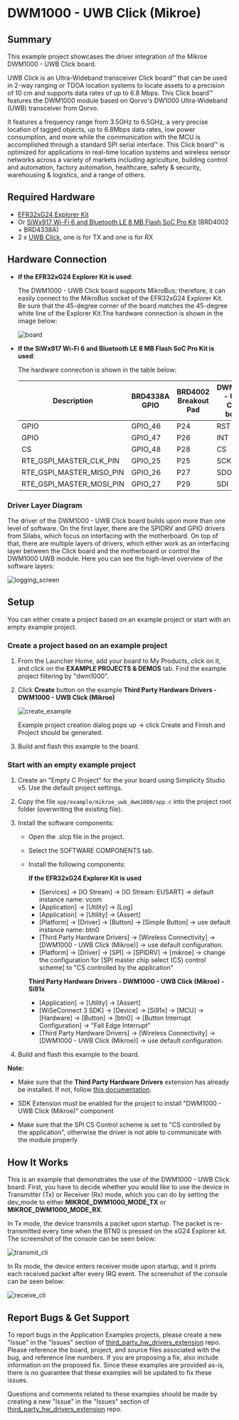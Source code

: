 # DWM1000 - UWB Click (Mikroe) #

## Summary ##

This example project showcases the driver integration of the Mikroe DWM1000 - UWB Click board.

UWB Click is an Ultra-Wideband transceiver Click board™ that can be used in 2-way ranging or TDOA location systems to locate assets to a precision of 10 cm and supports data rates of up to 6.8 Mbps. This Click board™ features the DWM1000 module based on Qorvo's DW1000 Ultra-Wideband (UWB) transceiver from Qorvo.

It features a frequency range from 3.5GHz to 6.5GHz, a very precise location of tagged objects, up to 6.8Mbps data rates, low power consumption, and more while the communication with the MCU is accomplished through a standard SPI serial interface. This Click board™ is optimized for applications in real-time location systems and wireless sensor networks across a variety of markets including agriculture, building control and automation, factory automation, healthcare, safety & security, warehousing & logistics, and a range of others.

## Required Hardware ##

- [EFR32xG24 Explorer Kit](https://www.silabs.com/development-tools/wireless/efr32xg24-explorer-kit?tab=overview)
- Or [SiWx917 Wi-Fi 6 and Bluetooth LE 8 MB Flash SoC Pro Kit](https://www.silabs.com/development-tools/wireless/wi-fi/siwx917-pk6031a-wifi-6-bluetooth-le-soc-pro-kit) (BRD4002 + BRD4338A)
- 2 x [UWB Click](https://www.mikroe.com/uwb-click), one is for TX and one is for RX

## Hardware Connection ##

- **If the EFR32xG24 Explorer Kit is used**:

    The DWM1000 - UWB Click board supports MikroBus; therefore, it can easily connect to the MikroBus socket of the EFR32xG24 Explorer Kit. Be sure that the 45-degree corner of the board matches the 45-degree white line of the Explorer Kit.The hardware connection is shown in the image below:

    ![board](image/hardware_connection.png)

- **If the SiWx917 Wi-Fi 6 and Bluetooth LE 8 MB Flash SoC Pro Kit is used**:

    The hardware connection is shown in the table below:

    | Description  | BRD4338A GPIO | BRD4002 Breakout Pad | DWM1000 - UWB Click board  |
    | -------------| ------------- | -------------------- | ---------------------------|
    | GPIO         | GPIO_46       | P24                  | RST                        |
    | GPIO         | GPIO_47       | P26                  | INT                        |
    | CS           | GPIO_48       | P28                  | CS                         |
    | RTE_GSPI_MASTER_CLK_PIN  | GPIO_25       | P25                  | SCK                 |
    | RTE_GSPI_MASTER_MISO_PIN | GPIO_26       | P27                  | SDO                 |
    | RTE_GSPI_MASTER_MOSI_PIN | GPIO_27       | P29                  | SDI                 |

### Driver Layer Diagram ###

The driver of the DWM1000 - UWB Click board builds upon more than one level of software. On the first layer, there are the SPIDRV and GPIO drivers from Silabs, which focus on interfacing with the motherboard. On top of that, there are multiple layers of drivers, which either work as an interfacing layer between the Click board and the motherboard or control the DWM1000 UWB module. Here you can see the high-level overview of the software layers:

![logging_screen](image/sw_layer.png)

## Setup ##

You can either create a project based on an example project or start with an empty example project.

### Create a project based on an example project ###

1. From the Launcher Home, add your board to My Products, click on it, and click on the **EXAMPLE PROJECTS & DEMOS** tab. Find the example project filtering by "dwm1000".

2. Click **Create** button on the example **Third Party Hardware Drivers - DWM1000 - UWB Click (Mikroe)**

    ![create_example](image/create_example.png)

    Example project creation dialog pops up -> click Create and Finish and Project should be generated.

3. Build and flash this example to the board.

### Start with an empty example project ###

1. Create an "Empty C Project" for the your board using Simplicity Studio v5. Use the default project settings.

2. Copy the file `app/example/mikroe_uwb_dwm1000/app.c` into the project root folder (overwriting the existing file).

3. Install the software components:

    - Open the .slcp file in the project.

    - Select the SOFTWARE COMPONENTS tab.

    - Install the following components:

        **If the EFR32xG24 Explorer Kit is used**

        - [Services] → [IO Stream] → [IO Stream: EUSART] → default instance name: vcom
        - [Application] → [Utility] → [Log]
        - [Application] → [Utility] → [Assert]
        - [Platform] → [Driver] → [Button] → [Simple Button] → use default instance name: btn0
        - [Third Party Hardware Drivers] → [Wireless Connectivity] → [DWM1000 - UWB Click (Mikroe)] → use default configuration.
        - [Platform] → [Driver] → [SPI] → [SPIDRV] → [mikroe] → change the configuration for [SPI master chip select (CS) control scheme] to "CS controlled by the application"

        **Third Party Hardware Drivers - DWM1000 - UWB Click (Mikroe) - Si91x**

        - [Application] → [Utility] → [Assert]
        - [WiSeConnect 3 SDK] → [Device] → [Si91x] → [MCU] → [Hardware] → [Button] → [btn0] → [Button Interrupt Configuration] → "Fall Edge Interrupt"
        - [Third Party Hardware Drivers] → [Wireless Connectivity] → [DWM1000 - UWB Click (Mikroe)] → use default configuration.

4. Build and flash this example to the board.

**Note:**

- Make sure that the **Third Party Hardware Drivers** extension has already be installed. If not, follow [this documentation](https://github.com/SiliconLabs/third_party_hw_drivers_extension/blob/master/README.md#how-to-add-to-simplicity-studio-ide).

- SDK Extension must be enabled for the project to install "DWM1000 - UWB Click (Mikroe)" component

- Make sure that the SPI CS Control scheme is set to "CS controlled by the application", otherwise the driver is not able to communicate with the module properly

## How It Works ##

This is an example that demonstrates the use of the DWM1000 - UWB Click board. First, you have to decide whether you would like to use the device in Transmitter (Tx) or Receiver (Rx) mode, which you can do by setting the dev_mode to either **MIKROE_DWM1000_MODE_TX** or **MIKROE_DWM1000_MODE_RX**.

In Tx mode, the device transmits a packet upon startup. The packet is re-transmitted every time when the BTN0 is pressed on the xG24 Explorer kit. The screenshot of the console can be seen below:

![transmit_cli](image/transmit_cli.png)

In Rx mode, the device enters receiver mode upon startup, and it prints each received packet after every IRQ event. The screenshot of the console can be seen below:

![receive_cli](image/receive_cli.png)

## Report Bugs & Get Support ##

To report bugs in the Application Examples projects, please create a new "Issue" in the "Issues" section of [third_party_hw_drivers_extension](https://github.com/SiliconLabs/third_party_hw_drivers_extension) repo. Please reference the board, project, and source files associated with the bug, and reference line numbers. If you are proposing a fix, also include information on the proposed fix. Since these examples are provided as-is, there is no guarantee that these examples will be updated to fix these issues.

Questions and comments related to these examples should be made by creating a new "Issue" in the "Issues" section of [third_party_hw_drivers_extension](https://github.com/SiliconLabs/third_party_hw_drivers_extension) repo.

